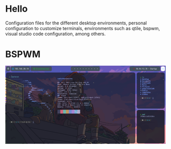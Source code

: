 # Hello
Configuration files for the different desktop environments, personal configuration to customize terminals, environments such as qtile, bspwm, visual studio code configuration, among others.

# BSPWM
![bspwn](assets/bspwm.png)

